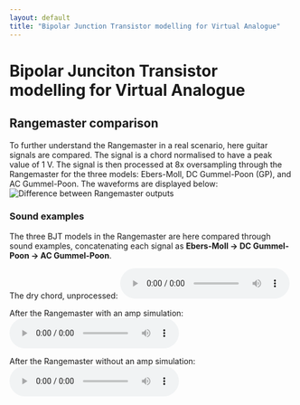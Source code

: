 ```yaml
---
layout: default
title: "Bipolar Junction Transistor modelling for Virtual Analogue"
---
```

# Bipolar Junciton Transistor modelling for Virtual Analogue

## Rangemaster comparison

To further understand the Rangemaster in a real scenario, here guitar signals are compared. The signal is a chord normalised to have a peak value of 1 V. The signal is then processed at 8x oversampling through the Rangemaster for the three models: Ebers-Moll, DC Gummel-Poon (GP), and AC Gummel-Poon. The waveforms are displayed below:
![Difference between Rangemaster outputs](../../images/rm-diff.png)

### Sound examples

The three BJT models in the Rangemaster are here compared through sound examples, concatenating each signal as **Ebers-Moll -> DC Gummel-Poon -> AC Gummel-Poon**.

The dry chord, unprocessed:
<audio controls>
  <source src="{{ site.baseurl }}/audio/chord.wav" type="audio/wav">
Your browser does not support the audio element.
</audio>

After the Rangemaster with an amp simulation:
<audio controls>
  <source src="{{ site.baseurl }}/audio/bjt/bjt-rm-amp.wav" type="audio/wav">
Your browser does not support the audio element.
</audio>

After the Rangemaster without an amp simulation:
<audio controls>
  <source src="{{ site.baseurl }}/audio/bjt/bjt-rm-clean.wav" type="audio/wav">
Your browser does not support the audio element.
</audio>
